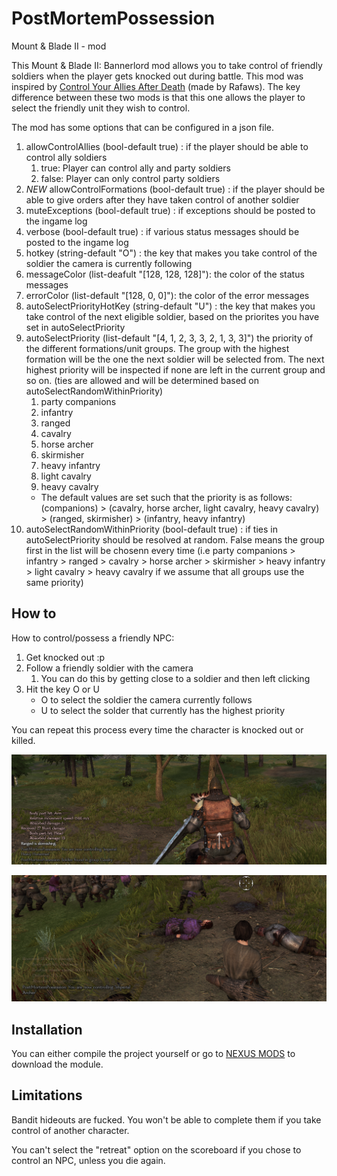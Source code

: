 # PostMortemPossession
Mount &amp; Blade II - mod

This Mount &amp; Blade II: Bannerlord mod allows you to take control of friendly soldiers when the player gets knocked out during battle.
This mod was inspired by [Control Your Allies After Death](https://www.nexusmods.com/mountandblade2bannerlord/mods/407) (made by Rafaws). The key difference between these two mods is that this one allows the player to select the friendly unit they wish to control.

The mod has some options that can be configured in a json file.
1. allowControlAllies (bool-default true) : if the player should be able to control ally soldiers
   1. true: Player can control ally and party soldiers
   2. false: Player can only control party soldiers
2. *NEW* allowControlFormations (bool-default true) : if the player should be able to give orders after they have taken control of another soldier
2. muteExceptions (bool-default true) : if exceptions should be posted to the ingame log
3. verbose (bool-default true) : if various status messages should be posted to the ingame log
4. hotkey (string-default "O") : the key that makes you take control of the soldier the camera is currently following
5. messageColor (list-deafult "[128, 128, 128]"): the color of the status messages
6. errorColor (list-default "[128, 0, 0]"): the color of the error messages
7. autoSelectPriorityHotKey (string-default "U") : the key that makes you take control of the next eligible soldier, based on the priorites you have set in autoSelectPriority
8. autoSelectPriority (list-default "[4, 1, 2, 3, 3, 2, 1, 3, 3]") the priority of the different formations/unit groups. The group with the highest formation will be the one the next soldier will be selected from. The next highest priority will be inspected if none are left in the current group and so on. (ties are allowed and will be determined based on autoSelectRandomWithinPriority)
   1. party companions
   2. infantry
   3. ranged
   4. cavalry
   5. horse archer
   6. skirmisher
   7. heavy infantry
   8. light cavalry
   9. heavy cavalry
   * The default values are set such that the priority is as follows: (companions) > (cavalry, horse archer, light cavalry, heavy cavalry) > (ranged, skirmisher) > (infantry, heavy infantry)
9. autoSelectRandomWithinPriority (bool-default true) : if ties in autoSelectPriority should be resolved at random. False means the group first in the list will be chosenn every time (i.e party companions > infantry > ranged > cavalry > horse archer > skirmisher > heavy infantry > light cavalry > heavy cavalry if we assume that all groups use the same priority)

## How to
How to control/possess a friendly NPC:
1. Get knocked out :p
2. Follow a friendly soldier with the camera
   1. You can do this by getting close to a soldier and then left clicking
3. Hit the key O or U
   * O to select the soldier the camera currently follows
   * U to select the solder that currently has the highest priority

You can repeat this process every time the character is knocked out or killed.

![./graphic/controlCav.png](./graphic/controlCav.png)

![./graphic/controlCav.png](./graphic/control2.png)

## Installation
You can either compile the project yourself or go to [NEXUS MODS](https://www.nexusmods.com/mountandblade2bannerlord/mods/970) to download the module.

## Limitations
Bandit hideouts are fucked. You won't be able to complete them if you take control of another character.

You can't select the "retreat" option on the scoreboard if you chose to control an NPC, unless you die again.
